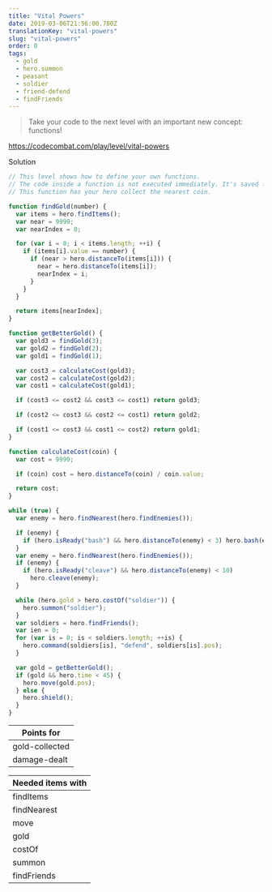 ```yaml
---
title: "Vital Powers"
date: 2019-03-06T21:56:00.780Z
translationKey: "vital-powers"
slug: "vital-powers"
order: 0
tags:
  - gold
  - hero.summon
  - peasant
  - soldier
  - friend-defend
  - findFriends
---
```


> Take your code to the next level with an important new concept: functions!

https://codecombat.com/play/level/vital-powers

Solution

```javascript
// This level shows how to define your own functions.
// The code inside a function is not executed immediately. It's saved for later.
// This function has your hero collect the nearest coin.

function findGold(number) {
  var items = hero.findItems();
  var near = 9999;
  var nearIndex = 0;

  for (var i = 0; i < items.length; ++i) {
    if (items[i].value == number) {
      if (near > hero.distanceTo(items[i])) {
        near = hero.distanceTo(items[i]);
        nearIndex = i;
      }
    }
  }

  return items[nearIndex];
}

function getBetterGold() {
  var gold3 = findGold(3);
  var gold2 = findGold(2);
  var gold1 = findGold(1);

  var cost3 = calculateCost(gold3);
  var cost2 = calculateCost(gold2);
  var cost1 = calculateCost(gold1);

  if (cost3 <= cost2 && cost3 <= cost1) return gold3;

  if (cost2 <= cost3 && cost2 <= cost1) return gold2;

  if (cost1 <= cost3 && cost1 <= cost2) return gold1;
}

function calculateCost(coin) {
  var cost = 9999;

  if (coin) cost = hero.distanceTo(coin) / coin.value;

  return cost;
}

while (true) {
  var enemy = hero.findNearest(hero.findEnemies());

  if (enemy) {
    if (hero.isReady("bash") && hero.distanceTo(enemy) < 3) hero.bash(enemy);
  }
  var enemy = hero.findNearest(hero.findEnemies());
  if (enemy) {
    if (hero.isReady("cleave") && hero.distanceTo(enemy) < 10)
      hero.cleave(enemy);
  }

  while (hero.gold > hero.costOf("soldier")) {
    hero.summon("soldier");
  }
  var soldiers = hero.findFriends();
  var ien = 0;
  for (var is = 0; is < soldiers.length; ++is) {
    hero.command(soldiers[is], "defend", soldiers[is].pos);
  }

  var gold = getBetterGold();
  if (gold && hero.time < 45) {
    hero.move(gold.pos);
  } else {
    hero.shield();
  }
}

```

Points for |
--- |
gold-collected |
damage-dealt |

Needed items with |
--- |
findItems |
findNearest |
move |
gold |
costOf |
summon |
findFriends |


